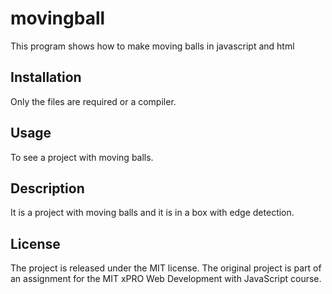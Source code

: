 # movingball
This program shows how to make moving balls in javascript and html

## Installation
Only the files are required or a compiler.

## Usage
To see a project with moving balls.

## Description 
It is a project with moving balls and it is in a box with edge detection.

## License 
The project is released under the MIT license. The original project is part of an assignment for the MIT xPRO Web
Development with JavaScript course.
